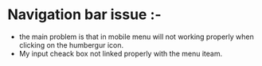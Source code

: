# Navigation bar issue :-
   - the main problem is that in mobile menu will not working properly when clicking on the humbergur icon.
   - My input cheack box not linked properly with the menu iteam.
